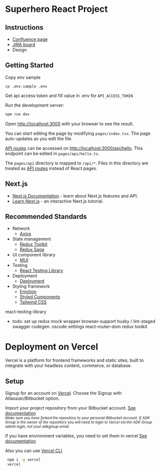 # Superhero React Project

## Instructions

- [Confluence page](https://adkgroup.atlassian.net/wiki/spaces/SUP/overview?homepageId=1172865406)
- [JIRA board](https://adkgroup.atlassian.net/jira/software/c/projects/SO/boards/430)
- Design

## Getting Started

Copy env sample

```javscript
cp .env.sample .env
```

Get api access token and fill value in .env for `API_ACCESS_TOKEN`

Run the development server:

```bash
npm run dev
```

Open [http://localhost:3000](http://localhost:3000) with your browser to see the result.

You can start editing the page by modifying `pages/index.tsx`. The page auto-updates as you edit the file.

[API routes](https://nextjs.org/docs/api-routes/introduction) can be accessed on [http://localhost:3000/api/hello](http://localhost:3000/api/hello). This endpoint can be edited in `pages/api/hello.ts`.

The `pages/api` directory is mapped to `/api/*`. Files in this directory are treated as [API routes](https://nextjs.org/docs/api-routes/introduction) instead of React pages.

## Next.js

- [Next.js Documentation](https://nextjs.org/docs) - learn about Next.js features and API.
- [Learn Next.js](https://nextjs.org/learn) - an interactive Next.js tutorial.

## Recommended Standards

- Network
  - [Axios](https://github.com/axios/axios)
- State management
  - [Redux Toolkit](https://redux-toolkit.js.org/)
  - [Redux Saga](https://redux-saga.js.org/docs/introduction/GettingStarted)
- UI component library
  - [MUI](https://mui.com/getting-started/installation/)
- Testing
  - [React Testing Library](https://testing-library.com/docs/react-testing-library/intro/)
- Deployment
  - [Deployment](https://bitbucket.org/adkgroup/buildtools/src/master/)
- Styling framework
  - [Emotion](https://emotion.sh/docs/introduction)
  - [Styled Components](https://styled-components.com/)
  - [Tailwind CSS](https://tailwindcss.com/docs/installation)

react-testing-library

- todo: set up redux mock wrapper
  browser-support
  husky / lint-staged
  swagger codegen
  .vscode settings
  react-router-dom
  redux toolkit

# Deployment on Vercel

Vercel is a platform for frontend frameworks and static sites, built to integrate with your headless content, commerce, or database.

## Setup

Signup for an account on [Vercel](https://vercel.com/). Choose the Signup with Atlassian/Bitbucket option.

Import your project repository from your Bitbucket account. [See documentation](https://vercel.com/docs/concepts/git/vercel-for-bitbucket)\
*<small>Make sure you have forked the repository to your personal Bitbucket account. If ADK Group is the owner of the repository you will need to login to Vercel via the ADK Group admin login, not your adkgroup email.</small>*

If you have environment variables, you need to set them in vercel [See documentation](https://vercel.com/docs/concepts/projects/environment-variables)

Also you can use [Vercel CLI](https://vercel.com/cli)

```bash
 npm i -g vercel
 vercel
```
